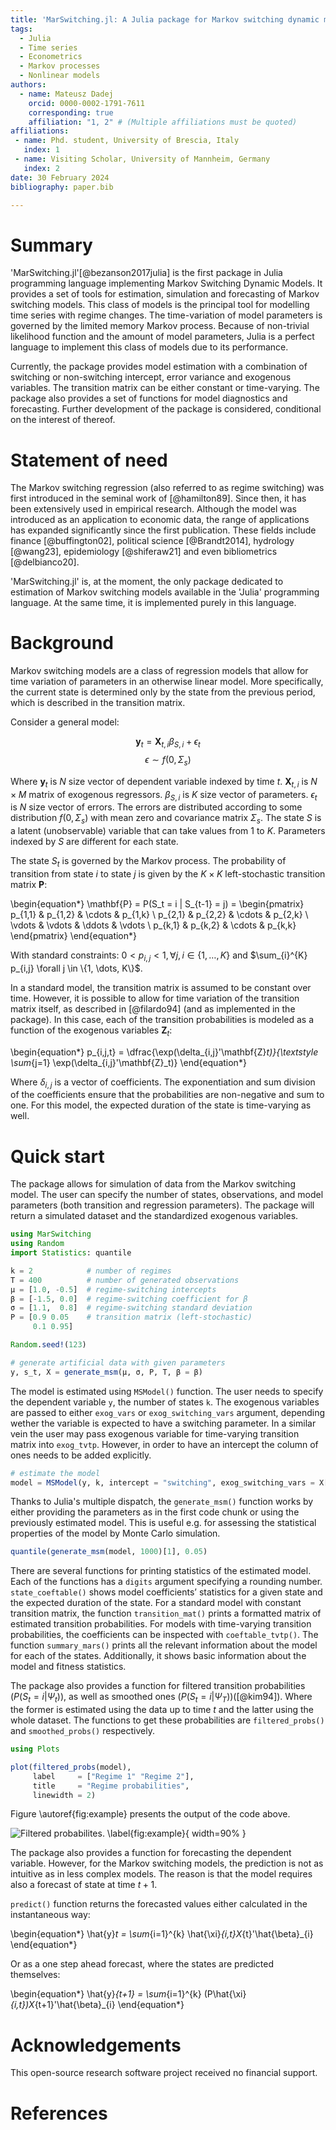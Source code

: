```yaml
---
title: 'MarSwitching.jl: A Julia package for Markov switching dynamic models'
tags:
  - Julia
  - Time series
  - Econometrics
  - Markov processes 
  - Nonlinear models
authors:
  - name: Mateusz Dadej
    orcid: 0000-0002-1791-7611
    corresponding: true
    affiliation: "1, 2" # (Multiple affiliations must be quoted)
affiliations:
 - name: Phd. student, University of Brescia, Italy
   index: 1
 - name: Visiting Scholar, University of Mannheim, Germany
   index: 2
date: 30 February 2024
bibliography: paper.bib

---
```


# Summary

'MarSwitching.jl'[@bezanson2017julia] is the first package in Julia programming language implementing Markov Switching Dynamic Models. It provides a set of tools for estimation, simulation and forecasting of Markov switching models. This class of models is the principal tool for modelling time series with regime changes. The time-variation of model parameters is governed by the limited memory Markov process. Because of non-trivial likelihood function and the amount of model parameters, Julia is a perfect language to implement this class of models due to its performance. 

Currently, the package provides model estimation with a combination of switching or non-switching intercept, error variance and exogenous variables. The transition matrix can be either constant or time-varying. The package also provides a set of functions for model diagnostics and forecasting. Further development of the package is considered, conditional on the interest of thereof.

# Statement of need

The Markov switching regression (also referred to as regime switching) was first introduced in the seminal work of [@hamilton89]. Since then, it has been extensively used in empirical research. Although the model was introduced as an application to economic data, the range of applications has expanded significantly since the first publication. These fields include finance [@buffington02], political science [@Brandt2014], hydrology [@wang23], epidemiology [@shiferaw21] and even bibliometrics [@delbianco20].

'MarSwitching.jl' is, at the moment, the only package dedicated to estimation of Markov switching models available in the 'Julia' programming language. At the same time, it is implemented purely in this language. 

# Background

Markov switching models are a class of regression models that allow for time variation of parameters in an otherwise linear model. More specifically, the current state is determined only by the state from the previous period, which is described in the transition matrix.

Consider a general model:

$$\mathbf{y}_t = \mathbf{X}_{t,i} \beta_{S, i} + \epsilon_t$$
$$\epsilon \sim f(0,\Sigma_s)$$

Where $\mathbf{y}_t$ is $N$ size vector of dependent variable indexed by time $t$. $\mathbf{X}_{t,i}$ is $N \times M$ matrix of exogenous regressors. $\beta_{S, i}$ is $K$ size vector of parameters. 
$\epsilon_t$ is $N$ size vector of errors. The errors are distributed according to some distribution $f(0,\Sigma_s)$ with mean zero and covariance matrix $\Sigma_s$. The state $S$ is a latent (unobservable) variable that can take values from $1$ to $K$. Parameters indexed by $S$ are different for each state.

The state $S_t$ is governed by the Markov process. The probability of transition from state $i$ to state $j$ is given by the $K \times K$ left-stochastic transition matrix $\mathbf{P}$:

\begin{equation*}
  \mathbf{P} = P(S_t = i | S_{t-1} = j) = 
    \begin{pmatrix}
    p_{1,1} & p_{1,2} & \cdots & p_{1,k} \\
    p_{2,1} & p_{2,2} & \cdots & p_{2,k} \\
    \vdots  & \vdots  & \ddots & \vdots  \\
    p_{k,1} & p_{k,2} & \cdots & p_{k,k} 
    \end{pmatrix}
\end{equation*}

With standard constraints: $0 < p_{i,j} < 1, \forall j,i \in \{1,\dots, K\}$ and $\sum_{i}^{K} p_{i,j} \forall j \in \{1, \dots, K\}$.

In a standard model, the transition matrix is assumed to be constant over time. However, it is possible to allow for time variation of the transition matrix itself, as described in [@filardo94] (and as implemented in the package). In this case, each of the transition probabilities is modeled as a function of the exogenous variables $\mathbf{Z}_{t}$:

\begin{equation*}
p_{i,j,t} = \dfrac{\exp(\delta_{i,j}'\mathbf{Z}_t)}{\textstyle \sum_{j=1} \exp(\delta_{i,j}'\mathbf{Z}_t)} 
\end{equation*}

Where $\delta_{i,j}$ is a vector of coefficients. The exponentiation and sum division of the coefficients ensure that the probabilities are non-negative and sum to one. For this model, the expected duration of the state is time-varying as well.

# Quick start

The package allows for simulation of data from the Markov switching model. The user can specify the number of states, observations, and model parameters (both transition and regression parameters). The package will return a simulated dataset and the standardized exogenous variables.

```Julia
using MarSwitching
using Random
import Statistics: quantile

k = 2            # number of regimes
T = 400          # number of generated observations
μ = [1.0, -0.5]  # regime-switching intercepts
β = [-1.5, 0.0]  # regime-switching coefficient for β
σ = [1.1,  0.8]  # regime-switching standard deviation
P = [0.9 0.05    # transition matrix (left-stochastic)
     0.1 0.95]

Random.seed!(123)

# generate artificial data with given parameters
y, s_t, X = generate_msm(μ, σ, P, T, β = β)
```

The model is estimated using `MSModel()` function. The user needs to specify the dependent variable `y`, the number of states `k`. The exogenous variables are passed to either `exog_vars` or `exog_switching_vars` argument, depending wether the variable is expected to have a switching parameter. In a similar vein the user may pass exogenous variable for time-varying transition matrix into `exog_tvtp`. However, in order to have an intercept the column of ones needs to be added explicitly.

```Julia
# estimate the model
model = MSModel(y, k, intercept = "switching", exog_switching_vars = X[:,2])
```

Thanks to Julia's multiple dispatch, the `generate_msm()` function works by either providing the parameters as in the first code chunk or using the previously estimated model. This is useful e.g. for assessing the statistical properties of the model by Monte Carlo simulation. 

```Julia
quantile(generate_msm(model, 1000)[1], 0.05)
```

There are several functions for printing statistics of the estimated model. Each of the functions has a `digits` argument specifying a rounding number. `state_coeftable()` shows model coefficients’ statistics for a given state and the expected duration of the state. For a standard model with constant transition matrix, the function `transition_mat()` prints a formatted matrix of estimated transition probabilities. For models with time-varying transition probabilities, the coefficients can be inspected with `coeftable_tvtp()`. The function `summary_mars()` prints all the relevant information about the model for each of the states. Additionally, it shows basic information about the model and fitness statistics.

The package also provides a function for filtered transition probabilities ($P(S_t = i | \Psi_t)$), as well as smoothed ones ($P(S_t = i | \Psi_T)$)([@kim94]). Where the former is estimated using the data up to time $t$ and the latter using the whole dataset. The functions to get these probabilities are `filtered_probs()` and `smoothed_probs()` respectively.

```Julia
using Plots

plot(filtered_probs(model),
     label     = ["Regime 1" "Regime 2"],
     title     = "Regime probabilities", 
     linewidth = 2)
```

Figure \autoref{fig:example} presents the output of the code above.

![Filtered probabilites. \label{fig:example}](regime_probs.svg){ width=90% }

The package also provides a function for forecasting the dependent variable. However, for the Markov switching models, the prediction is not as intuitive as in less complex models. The reason is that the model requires also a forecast of state at time $t+1$.

`predict()` function returns the forecasted values either calculated in the instantaneous way:

\begin{equation*}
\hat{y}_t = \sum_{i=1}^{k} \hat{\xi}_{i,t}X_{t}'\hat{\beta}_{i}
\end{equation*}

Or as a one step ahead forecast, where the states are predicted themselves:

\begin{equation*}
\hat{y}_{t+1} = \sum_{i=1}^{k} (P\hat{\xi}_{i,t})X_{t+1}'\hat{\beta}_{i}
\end{equation*}

# Acknowledgements

This open-source research software project received no financial support.

# References